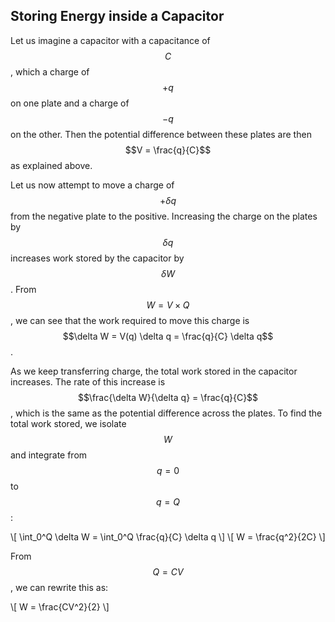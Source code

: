 ## Storing Energy inside a Capacitor

Let us imagine a capacitor with a capacitance of $$C$$, which a charge of $$+q$$ on one plate and a charge of $$-q$$ on the other. Then the potential difference between these plates are then $$V = \frac{q}{C}$$ as explained above.

Let us now attempt to move a charge of $$+\delta q$$ from the negative plate to the positive. Increasing the charge on the plates by $$\delta q$$ increases work stored by the capacitor by $$\delta W$$. From $$W = V \times Q$$, we can see that the work required to move this charge is $$\delta W = V(q) \delta q = \frac{q}{C} \delta q$$.

As we keep transferring charge, the total work stored in the capacitor increases. The rate of this increase is $$\frac{\delta W}{\delta q} = \frac{q}{C}$$, which is the same as the potential difference across the plates. To find the total work stored, we isolate $$W$$ and integrate from $$q = 0$$ to $$q = Q$$:

\\[ \int_0^Q \delta W = \int_0^Q \frac{q}{C} \delta q \\]
\\[ W = \frac{q^2}{2C} \\]

From $$Q = CV$$, we can rewrite this as:

\\[ W = \frac{CV^2}{2} \\]
